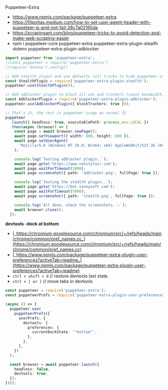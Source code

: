 Puppeteer-Extra

- <https://www.npmjs.com/package/puppeteer-extra>
- <https://filipvitas.medium.com/how-to-set-user-agent-header-with-puppeteer-js-and-not-fail-28c7a02165da>
- <https://scrapingant.com/blog/puppeteer-tricks-to-avoid-detection-and-make-web-scraping-easier>
- npm i puppeteer-core puppeteer-extra puppeteer-extra-plugin-stealth dotenv puppeteer-extra-plugin-adblocker

```ts
import puppeteer from 'puppeteer-extra';
//const puppeteer = require('puppeteer-extra')
//require('dotenv').config()

// Add stealth plugin and use defaults (all tricks to hide puppeteer usage)
const StealthPlugin = require('puppeteer-extra-plugin-stealth');
puppeteer.use(StealthPlugin());

// Add adblocker plugin to block all ads and trackers (saves bandwidth)
const AdblockerPlugin = require('puppeteer-extra-plugin-adblocker');
puppeteer.use(AdblockerPlugin({ blockTrackers: true }));

// That's it, the rest is puppeteer usage as normal 😊
puppeteer
  .launch({ headless: true, executablePath: process.env.LOCAL })
  .then(async (browser) => {
    const page = await browser.newPage();
    await page.setViewport({ width: 800, height: 600 });
    await page.setUserAgent(
      'Mozilla/5.0 (Windows NT 10.0; Win64; x64) AppleWebKit/537.36 (KHTML, like Gecko) Chrome/92.0.4515.131 Safari/537.36'
    );

    console.log(`Testing adblocker plugin..`);
    await page.goto('https://www.vanityfair.com');
    await page.waitForTimeout(1000);
    await page.screenshot({ path: 'adblocker.png', fullPage: true });

    console.log(`Testing the stealth plugin..`);
    await page.goto('https://bot.sannysoft.com');
    await page.waitForTimeout(5000);
    await page.screenshot({ path: 'stealth.png', fullPage: true });

    console.log(`All done, check the screenshots. ✨`);
    await browser.close();
  });
```

**devtools -dock at bottom**

- [_https://chromium.googlesource.com/chromium/src/+/refs/heads/main/chrome/common/pref_names.cc_](https://chromium.googlesource.com/chromium/src/+/refs/heads/main/chrome/common/pref_names.cc)
- [_https://www.npmjs.com/package/puppeteer-extra-plugin-user-preferences?activeTab=readme_](https://www.npmjs.com/package/puppeteer-extra-plugin-user-preferences?activeTab=readme)
- `ctrl + shift + d` // restore devtools last state.
- `ctrl + [ or ]` // move tabs in devtools

```ts
const puppeteer = require('puppeteer-extra');
const puppeteerPrefs = require('puppeteer-extra-plugin-user-preferences');

(async () => {
  puppeteer.use(
    puppeteerPrefs({
      userPrefs: {
        devtools: {
          preferences: {
            currentDockState: '"bottom"',
          },
        },
      },
    })
  );

  const browser = await puppeteer.launch({
    headless: false,
    devtools: true,
  });
})();
```
